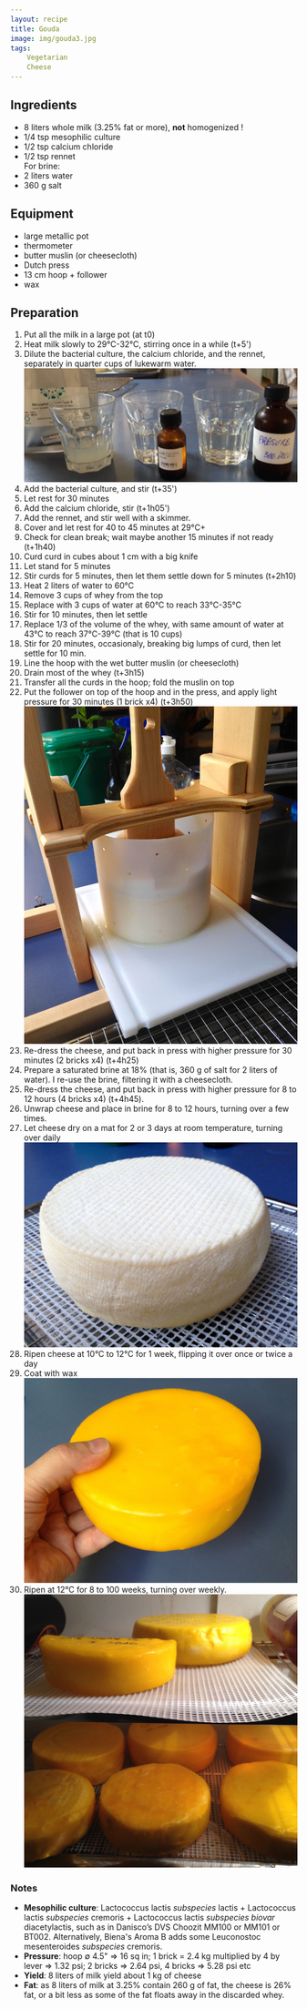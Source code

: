 ```yaml
---
layout: recipe
title: Gouda
image: img/gouda3.jpg  
tags:
    Vegetarian
    Cheese
---
```

## Ingredients

* 8 liters whole milk (3.25% fat or more), __not__ homogenized !
* 1/4 tsp mesophilic culture
* 1/2 tsp calcium chloride
* 1/2 tsp rennet   
For brine:       
* 2 liters water   
* 360 g salt   

## Equipment

* large metallic pot
* thermometer
* butter muslin (or cheesecloth)
* Dutch press
* 13 cm hoop + follower
* wax

## Preparation

1. Put all the milk in a large pot (at t0)
2. Heat milk slowly to 29°C-32°C, stirring once in a while (t+5')
2. Dilute the bacterial culture, the calcium chloride, and the rennet, separately in quarter cups of lukewarm water.  
![image](img/gouda4.jpg)   
3. Add the bacterial culture, and stir (t+35')  
3. Let rest for 30 minutes
4. Add the calcium chloride, stir (t+1h05')
5. Add the rennet, and stir well with a skimmer.
6. Cover and let rest for 40 to 45 minutes at 29°C+ 
7. Check for clean break; wait maybe another 15 minutes if not ready (t+1h40)
8. Curd curd in cubes about 1 cm with a big knife
9. Let stand for 5 minutes
9. Stir curds for 5 minutes, then let them settle down for 5 minutes (t+2h10)
10. Heat 2 liters of water to 60°C
11. Remove 3 cups of whey from the top
12. Replace with 3 cups of water at 60°C to reach 33°C-35°C
13. Stir for 10 minutes, then let settle
14. Replace 1/3 of the volume of the whey, with same amount of water at 43°C to reach 37°C-39°C (that is 10 cups)
15. Stir for 20 minutes, occasionaly, breaking big lumps of curd, then let settle for 10 min.
16. Line the hoop with the wet butter muslin (or cheesecloth)
17. Drain most of the whey (t+3h15) 
18. Transfer all the curds in the hoop; fold the muslin on top 
19. Put the follower on top of the hoop and in the press, and apply light pressure for 30 minutes (1 brick x4)  (t+3h50)   
![image](img/gouda2.jpg)  
20. Re-dress the cheese, and put back in press with higher pressure for 30 minutes (2 bricks x4)  (t+4h25)  
21. Prepare a saturated brine at 18% (that is, 360 g of salt for 2 liters of water). I re-use the brine, filtering it with a cheesecloth.   
22. Re-dress the cheese, and put back in press with higher pressure for 8 to 12 hours (4 bricks x4)  (t+4h45).   
22. Unwrap cheese and place in brine for 8 to 12 hours, turning over a few times.  
23. Let cheese dry on a mat for 2 or 3 days at room temperature, turning over daily      
![image](img/gouda3.jpg) 
24. Ripen cheese at 10°C to 12°C for 1 week, flipping it over once or twice a day
25. Coat with wax   
![image](img/gouda1.jpg) 
26. Ripen at 12°C for 8 to 100 weeks, turning over weekly.  
![image](img/gouda6.jpg) 

### Notes   

* __Mesophilic culture__: Lactococcus lactis *subspecies* lactis + Lactococcus lactis *subspecies* cremoris + Lactococcus lactis *subspecies biovar* diacetylactis, such as in Danisco’s DVS Choozit MM100 or MM101 or BT002. Alternatively, Biena's Aroma B adds some Leuconostoc mesenteroides *subspecies* cremoris.      
* __Pressure__: hoop ∅ 4.5" => 16 sq in; 1 brick = 2.4 kg multiplied by 4 by lever => 1.32 psi; 2 bricks => 2.64 psi, 4 bricks => 5.28 psi etc   
* __Yield__: 8 liters of milk yield about 1 kg of cheese   
* __Fat__: as 8 liters of milk at 3.25% contain 260 g of fat, the cheese is 26% fat, or a bit less as some of the fat floats away in the discarded whey.   
